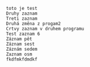     toto je test
    Druhy zaznam
    Treti zaznam
    Druhá změna z progam2
    Crtvy zaznam v druhem programu
    Test zaznam 6
    Záznam pět
    Záznam sest
    Záznám sedem
    Zaznam osm
    fkdfmkfdmdkf

